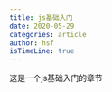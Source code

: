 ```yaml
---
title: js基础入门
date: 2020-05-29
categories: article
author: hsf
isTimeLine: true
---
```


这是一个js基础入门的章节